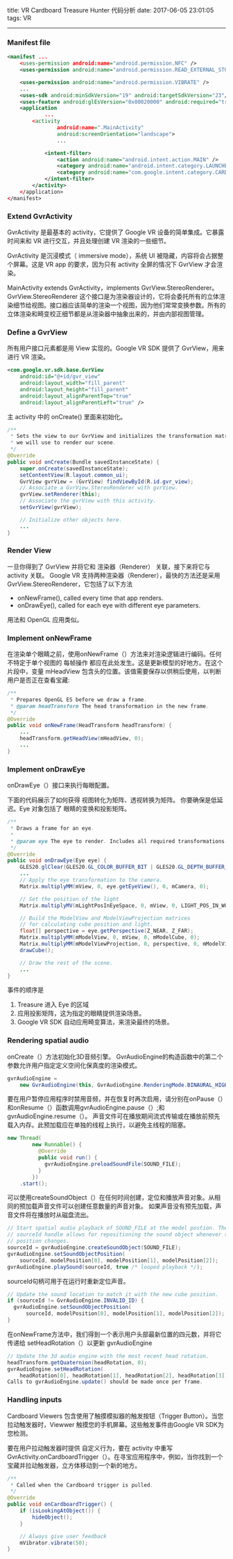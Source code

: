 title: VR Cardboard Treasure Hunter 代码分析
date: 2017-06-05 23:01:05
tags: VR

---

### Manifest file
```xml
<manifest ...
    <uses-permission android:name="android.permission.NFC" />
    <uses-permission android:name="android.permission.READ_EXTERNAL_STORAGE" />

    <uses-permission android:name="android.permission.VIBRATE" />
    ...
    <uses-sdk android:minSdkVersion="19" android:targetSdkVersion="23"/>
    <uses-feature android:glEsVersion="0x00020000" android:required="true" />
    <application
            ...
        <activity
                android:name=".MainActivity"
                android:screenOrientation="landscape">
                ...

            <intent-filter>
                <action android:name="android.intent.action.MAIN" />
                <category android:name="android.intent.category.LAUNCHER" />
                <category android:name="com.google.intent.category.CARDBOARD" />
            </intent-filter>
        </activity>
    </application>
</manifest>
```

### Extend GvrActivity
GvrActivity 是最基本的 activity，它提供了 Google VR 设备的简单集成。它暴露时间来和 VR 进行交互，并且处理创建 VR 渲染的一些细节。

GvrActivity 是沉浸模式（ immersive mode），系统 UI 被隐藏，内容将会占据整个屏幕。这是 VR app 的要求，因为只有 activity 全屏的情况下 GvrView 才会渲染。

MainActivity extends GvrActivity，implements GvrView.StereoRenderer。
GvrView.StereoRenderer 这个接口是为渲染器设计的，它将会委托所有的立体渲染细节给视图。接口器应该简单的渲染一个视图，因为他们常常变换参数。所有的立体渲染和畸变校正细节都是从渲染器中抽象出来的，并由内部视图管理。

### Define a GvrView
所有用户接口元素都是用 View 实现的。Google VR SDK 提供了 GvrView，用来进行 VR 渲染。

```xml
<com.google.vr.sdk.base.GvrView
    android:id="@+id/gvr_view"
    android:layout_width="fill_parent"
    android:layout_height="fill_parent"
    android:layout_alignParentTop="true"
    android:layout_alignParentLeft="true" />
```
主 activity 中的 onCreate() 里面来初始化。
```java
/**
 * Sets the view to our GvrView and initializes the transformation matrices
 * we will use to render our scene.
 */
@Override
public void onCreate(Bundle savedInstanceState) {
    super.onCreate(savedInstanceState);
    setContentView(R.layout.common_ui);
    GvrView gvrView = (GvrView) findViewById(R.id.gvr_view);
    // Associate a GvrView.StereoRenderer with gvrView.
    gvrView.setRenderer(this);
    // Associate the gvrView with this activity.
    setGvrView(gvrView);

    // Initialize other objects here.
    ...
}
```
### Render View
一旦你得到了 GvrView 并将它和 渲染器（Renderer） 关联，接下来将它与 activity 关联。
Google VR 支持两种渲染器（Renderer），最快的方法还是采用 GvrView.StereoRenderer，它包括了以下方法
* onNewFrame(), called every time that app renders.
* onDrawEye(), called for each eye with different eye parameters.

用法和 OpenGL 应用类似。

### Implement onNewFrame
在渲染单个眼睛之前，使用onNewFrame（）方法来对渲染逻辑进行编码。任何不特定于单个视图的 每帧操作 都应在此处发生。这是更新模型的好地方。在这个片段中，变量 mHeadView 包含头的位置。该值需要保存以供稍后使用，以判断用户是否正在查看宝藏:
```java
/**
 * Prepares OpenGL ES before we draw a frame.
 * @param headTransform The head transformation in the new frame.
 */
@Override
public void onNewFrame(HeadTransform headTransform) {
    ...
    headTransform.getHeadView(mHeadView, 0);
    ...
}
```

### Implement onDrawEye
onDrawEye（）接口来执行每眼配置。

下面的代码展示了如何获得 视图转化为矩阵、透视转换为矩阵。
你要确保是低延迟。Eye 对象包括了 眼睛的变换和投影矩阵。
```java
/**
 * Draws a frame for an eye.
 *
 * @param eye The eye to render. Includes all required transformations.
 */
@Override
public void onDrawEye(Eye eye) {
    GLES20.glClear(GLES20.GL_COLOR_BUFFER_BIT | GLES20.GL_DEPTH_BUFFER_BIT);
    ...
    // Apply the eye transformation to the camera.
    Matrix.multiplyMM(mView, 0, eye.getEyeView(), 0, mCamera, 0);

    // Set the position of the light
    Matrix.multiplyMV(mLightPosInEyeSpace, 0, mView, 0, LIGHT_POS_IN_WORLD_SPACE, 0);

    // Build the ModelView and ModelViewProjection matrices
    // for calculating cube position and light.
    float[] perspective = eye.getPerspective(Z_NEAR, Z_FAR);
    Matrix.multiplyMM(mModelView, 0, mView, 0, mModelCube, 0);
    Matrix.multiplyMM(mModelViewProjection, 0, perspective, 0, mModelView, 0);
    drawCube();

    // Draw the rest of the scene.
    ...
}
```
事件的顺序是 
1. Treasure 进入 Eye 的区域
2. 应用投影矩阵，这为指定的眼睛提供渲染场景。
3. Google VR SDK 自动应用畸变算法，来渲染最终的场景。

### Rendering spatial audio
onCreate（）方法初始化3D音频引擎。 GvrAudioEngine的构造函数中的第二个参数允许用户指定定义空间化保真度的渲染模式。
```java
gvrAudioEngine =
    new GvrAudioEngine(this, GvrAudioEngine.RenderingMode.BINAURAL_HIGH_QUALITY);
```
要在用户暂停应用程序时禁用音频，并在恢复时再次启用，请分别在onPause（）和onResume（）函数调用gvrAudioEngine.pause（）;和gvrAudioEngine.resume（）。
声音文件可在播放期间流式传输或在播放前预先载入内存。此预加载应在单独的线程上执行，以避免主线程的阻塞。
```java
new Thread(
        new Runnable() {
          @Override
          public void run() {
            gvrAudioEngine.preloadSoundFile(SOUND_FILE);
          }
        })
    .start();
```
可以使用createSoundObject（）在任何时间创建，定位和播放声音对象。从相同的预加载声音文件可以创建任意数量的声音对象。
如果声音没有预先加载，声音文件将在播放时从磁盘流出。
```java
// Start spatial audio playback of SOUND_FILE at the model postion. The returned
// sourceId handle allows for repositioning the sound object whenever the cube
// position changes.
sourceId = gvrAudioEngine.createSoundObject(SOUND_FILE);
gvrAudioEngine.setSoundObjectPosition(
    sourceId, modelPosition[0], modelPosition[1], modelPosition[2]);
gvrAudioEngine.playSound(sourceId, true /* looped playback */);
```
sourceId句柄可用于在运行时重新定位声音。
```java
// Update the sound location to match it with the new cube position.
if (sourceId != GvrAudioEngine.INVALID_ID) {
  gvrAudioEngine.setSoundObjectPosition(
      sourceId, modelPosition[0], modelPosition[1], modelPosition[2]);
}
```
在onNewFrame方法中，我们得到一个表示用户头部最新位置的四元数，并将它传递给 setHeadRotation（）以更新 gvrAudioEngine

```java
// Update the 3d audio engine with the most recent head rotation.
headTransform.getQuaternion(headRotation, 0);
gvrAudioEngine.setHeadRotation(
    headRotation[0], headRotation[1], headRotation[2], headRotation[3]);
Calls to gvrAudioEngine.update() should be made once per frame.
```

### Handling inputs
Cardboard  Viewers 包含使用了触摸模拟器的触发按钮（Trigger Button）。当您拉动触发器时，Viewwer 触摸您的手机屏幕。这些触发事件由Google VR SDK为您检测。

要在用户拉动触发器时提供 自定义行为，要在 activity 中重写 GvrActivity.onCardboardTrigger（）。在寻宝应用程序中，例如，当你找到一个宝藏并拉动触发器，立方体移动到一个新的地方。
```java
/**
 * Called when the Cardboard trigger is pulled.
 */
@Override
public void onCardboardTrigger() {
    if (isLookingAtObject()) {
        hideObject();
    }

    // Always give user feedback
    mVibrator.vibrate(50);
}
```
